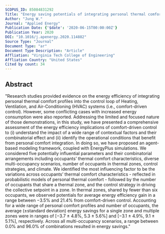 ```yaml
---
SCOPUS_ID: 85084831292
Title: "Energy saving potentials of integrating personal thermal comfort models for control of building systems: Comprehensive quantification through combinatorial consideration of influential parameters"
Author: "Jung W."
Journal: "Applied Energy"
Publication Date: {'$date': '2020-06-15T00:00:00Z'}
Publication Year: 2020
DOI: "10.1016/j.apenergy.2020.114882"
Source Type: "Journal"
Document Type: "ar"
Document Type Description: "Article"
Affliation: "Virginia Tech College of Engineering"
Affliation Country: "United States"
Cited by count: 34
---
```


## Abstract
"Research studies provided evidence on the energy efficiency of integrating personal thermal comfort profiles into the control loop of Heating, Ventilation, and Air-Conditioning (HVAC) systems (i.e., comfort-driven control). However, some conflicting cases with increased energy consumption were also reported. Addressing the limited and focused nature of those demonstrations, in this study, we have presented a comprehensive assessment of the energy efficiency implications of comfort-driven control to (i) understand the impact of a wide range of contextual factors and their combinatorial effect and (ii) identify the operational conditions that benefit from personal comfort integration. In doing so, we have proposed an agent-based modeling framework, coupled with EnergyPlus simulations. We considered five potentially influential parameters and their combinatorial arrangements including occupants’ thermal comfort characteristics, diverse multi-occupancy scenarios, number of occupants in thermal zones, control strategies, and climate. We identified the most influencing factor to be the variations across occupants’ thermal comfort characteristics - reflected in probabilistic models of personal thermal comfort - followed by the number of occupants that share a thermal zone, and the control strategy in driving the collective setpoint in a zone. In thermal zones, shared by fewer than six occupants, we observed potentials for average energy efficiency gain in a range between −3.5% and 21.4% from comfort-driven control. Accounting for a wide range of personal comfort profiles and number of occupants, the average (±standard deviation) energy savings for a single zone and multiple zones were in ranges of [−3.7 ± 4.8%, 5.3 ± 5.6%] and [−3.1 ± 4.9%, 9.1 ± 5.1%], respectively. Across all multi-occupancy scenarios, a range between 0.0% and 96.0% of combinations resulted in energy savings."
